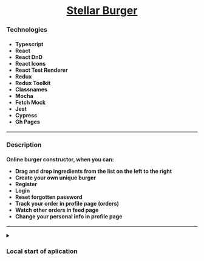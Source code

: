 <h1 align="center"><a href="https://nkolosov097.github.io/react-burger" target="_blank">Stellar Burger</a></h1>
<h3 align="start">Technologies</h3>
<h4>
  <ul>
    <li>Typescript</li>
    <li>React</li>
    <li>React DnD</li>
    <li>React Icons</li>
    <li>React Test Renderer</li>
    <li>Redux</li>
    <li>Redux Toolkit</li>
    <li>Classnames</li>
    <li>Mocha</li>
    <li>Fetch Mock</li>
    <li>Jest</li>
    <li>Cypress</li>
    <li>Gh Pages</li>
  </ul>
  </h4>

<hr>

<h3 align="start">Description</h3>
  <h4>Online burger constructor, when you can:
  <ul>
    <li>Drag and drop ingredients from the list on the left to the right</li>
    <li>Create your own unique burger</li>
    <li>Register</li>
    <li>Login</li>
    <li>Reset forgotten password</li>
    <li>Track your order in profile page (orders)</li>
    <li>Watch other orders in feed page</li>
    <li>Change your personal info in profile page</li>
  </ul>
</h4>

<hr>

<details>
  <summary><h3>Local start of aplication</h3></summary>
  <ol>
    <li>
      <h4>Clone the repository:</h4>
      <code>git@github.com:NKolosov097/react-burger.git</code>
    </li>
    <li>
      <h4>Install all dependencies:</h4>
      ```<code>npm i</code>```
      or
      <code>yarn add</code>
    </li>
    <li>
      <h4>Start the application:</h4>
      <code>npm start</code>
      or 
      <code>yarn start</code>
    </li>
  </ol>
</details>
